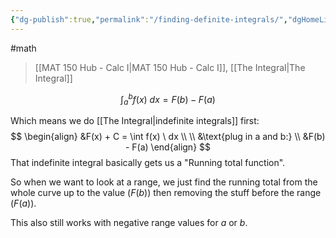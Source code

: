```yaml
---
{"dg-publish":true,"permalink":"/finding-definite-integrals/","dgHomeLink":true,"dgPassFrontmatter":false}
---
```


#math 
> [[MAT 150 Hub - Calc I|MAT 150 Hub - Calc I]], [[The Integral|The Integral]]

$$
\int_{a}^{b} f(x) \ dx = F(b) - F(a)
$$

Which means we do [[The Integral|indefinite integrals]] first:
$$
\begin{align}
&F(x) + C = \int f(x) \ dx \\ \\
&\text{plug in a and b:} \\
&F(b) - F(a)
\end{align}
$$
That indefinite integral basically gets us a "Running total function".

So when we want to look at a range, we just find the running total from the whole curve up to the value ($F(b)$) then removing the stuff before the range ($F(a)$).

This also still works with negative range values for $a$ or $b$.